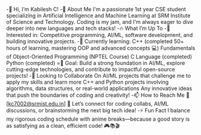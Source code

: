 -👋 Hi, I’m Kabilesh C!
-🚀 About Me
   I'm a passionate 1st year CSE student specializing in Artificial Intelligence and Machine Learning at SRM Institute of Science and Technology.
   Coding is my jam, and I'm always eager to dive deeper into new languages and tech stacks!
-🔥 What I’m Up To
-👀 Interested in: Competitive programming, AI/ML, software development, and building innovative projects.
-🌱 Currently learning:
   C++ (completed 50+ hours of learning, mastering OOP and advanced concepts 💻)
   Fundamentals of Object-Oriented Programming (NPTEL Course)
   C Language (completed)
   Python (completed)
=🎯 Goal: Build a strong foundation in AI/ML, explore cutting-edge technologies, and contribute to impactful open-source projects!
-🤝 Looking to Collaborate On
   AI/ML projects that challenge me to apply my skills and learn more
   C++ and Python projects involving algorithms, data structures, or real-world applications
   Any innovative ideas that push the boundaries of coding and creativity!
-📫 How to Reach Me
  📨 [kc7002@srmist.edu.in]
  💬 Let’s connect for coding collabs, AI/ML discussions, or brainstorming the next big tech idea!
-⚡ Fun Fact
  I balance my rigorous coding schedule with anime breaks—because a good story is as satisfying as a clean, efficient code! 🎮📚🎬
